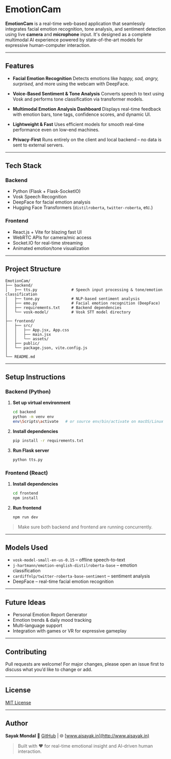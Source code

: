 #  EmotionCam

**EmotionCam** is a real-time web-based application that seamlessly integrates facial emotion recognition, tone analysis, and sentiment detection using live **camera** and **microphone** input. It's designed as a complete multimodal AI experience powered by state-of-the-art models for expressive human-computer interaction.

---

##  Features

*  **Facial Emotion Recognition**
  Detects emotions like *happy, sad, angry, surprised,* and more using the webcam with DeepFace.

*  **Voice-Based Sentiment & Tone Analysis**
  Converts speech to text using Vosk and performs tone classification via transformer models.

*  **Multimodal Emotion Analysis Dashboard**
  Displays real-time feedback with emotion bars, tone tags, confidence scores, and dynamic UI.

*  **Lightweight & Fast**
  Uses efficient models for smooth real-time performance even on low-end machines.

*  **Privacy-First**
  Runs entirely on the client and local backend – no data is sent to external servers.

---

##  Tech Stack

###  Backend

* Python (Flask + Flask-SocketIO)
* Vosk Speech Recognition
* DeepFace for facial emotion analysis
* Hugging Face Transformers (`distilroberta`, `twitter-roberta`, etc.)

###  Frontend

* React.js + Vite for blazing fast UI
* WebRTC APIs for camera/mic access
* Socket.IO for real-time streaming
* Animated emotion/tone visualization

---

##  Project Structure

```
EmotionCam/
├── backend/
│   ├── tts.py               # Speech input processing & tone/emotion classification
│   ├── tone.py              # NLP-based sentiment analysis
│   ├── emo.py               # Facial emotion recognition (DeepFace)
│   ├── requirements.txt     # Backend dependencies
│   └── vosk-model/          # Vosk STT model directory
│
├── frontend/
│   ├── src/
│   │   ├── App.jsx, App.css
│   │   ├── main.jsx
│   │   └── assets/
│   ├── public/
│   └── package.json, vite.config.js
│
└── README.md
```

---

##  Setup Instructions

###  Backend (Python)

1. **Set up virtual environment**

   ```bash
   cd backend
   python -m venv env
   env\Scripts\activate   # or source env/bin/activate on macOS/Linux
   ```

2. **Install dependencies**

   ```bash
   pip install -r requirements.txt
   ```

3. **Run Flask server**

   ```bash
   python tts.py
   ```

###  Frontend (React)

1. **Install dependencies**

   ```bash
   cd frontend
   npm install
   ```

2. **Run frontend**

   ```bash
   npm run dev
   ```

> Make sure both backend and frontend are running concurrently.

---


##  Models Used

*  `vosk-model-small-en-us-0.15` – offline speech-to-text
*  `j-hartmann/emotion-english-distilroberta-base` – emotion classification
*  `cardiffnlp/twitter-roberta-base-sentiment` – sentiment analysis
*  DeepFace – real-time facial emotion recognition

---

##  Future Ideas

*  Personal Emotion Report Generator
*  Emotion trends & daily mood tracking
*  Multi-language support
*  Integration with games or VR for expressive gameplay

---

##  Contributing

Pull requests are welcome! For major changes, please open an issue first to discuss what you’d like to change or add.

---

##  License

[MIT License](LICENSE)

---

##  Author

**Sayak Mondal**
🔗 [GitHub](https://github.com/ElixerAxiomCalculus) | 🌐 [www.aisayak.in](http://www.aisayak.in)

> Built with ❤️ for real-time emotional insight and AI-driven human interaction.

